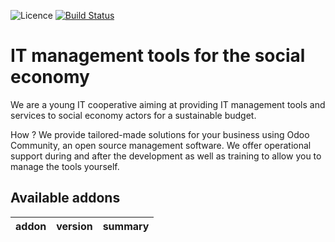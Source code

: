![Licence](https://img.shields.io/badge/licence-AGPL--3-blue.svg)
[![Build Status](https://travis-ci.org/coopiteasy/cie-timesheet.svg?branch=12.0)](https://travis-ci.org/coopiteasy/cie-timesheet)

# IT management tools for the social economy

We are a young IT cooperative aiming at providing IT management tools and
services to social economy actors for a sustainable budget.

How ? We provide tailored-made solutions for your business using Odoo Community,
 an open source management software. We offer operational support during and
 after the development as well as training to allow you to manage the tools
 yourself.

<!-- prettier-ignore-start -->
[//]: # (addons)

Available addons
----------------
addon | version | summary
--- | --- | ---

[//]: # (end addons)
<!-- prettier-ignore-end -->
